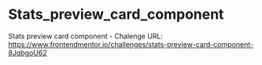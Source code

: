 # Stats_preview_card_component
Stats preview card component - Chalenge URL: https://www.frontendmentor.io/challenges/stats-preview-card-component-8JqbgoU62
